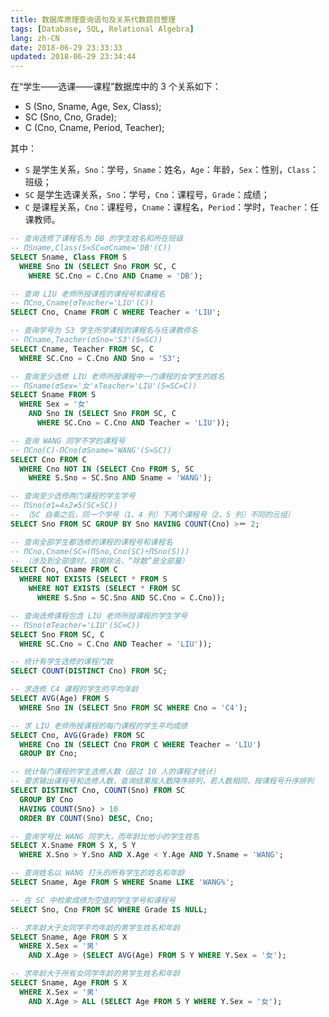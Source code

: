 ```yaml
---
title: 数据库原理查询语句及关系代数题目整理
tags: [Database, SQL, Relational Algebra]
lang: zh-CN
date: 2018-06-29 23:33:33
updated: 2018-06-29 23:34:44
---
```


在“学生——选课——课程”数据库中的 3 个关系如下：

- S (Sno, Sname, Age, Sex, Class);
- SC (Sno, Cno, Grade);
- C (Cno, Cname, Period, Teacher);

其中：

- `S` 是学生关系，`Sno`：学号，`Sname`：姓名，`Age`：年龄，`Sex`：性别，`Class`：班级；
- `SC` 是学生选课关系，`Sno`：学号，`Cno`：课程号，`Grade`：成绩；
- `C` 是课程关系，`Cno`：课程号，`Cname`：课程名，`Period`：学时，`Teacher`：任课教师。

<!-- more -->

```SQL
-- 查询选修了课程名为 DB 的学生姓名和所在班级
-- ΠSname,Class(S∞SC∞σCname='DB'(C))
SELECT Sname, Class FROM S
  WHERE Sno IN (SELECT Sno FROM SC, C
    WHERE SC.Cno = C.Cno AND Cname = 'DB');
```

```SQL
-- 查询 LIU 老师所授课程的课程号和课程名
-- ΠCno,Cname(σTeacher='LIU'(C))
SELECT Cno, Cname FROM C WHERE Teacher = 'LIU';
```

```SQL
-- 查询学号为 S3 学生所学课程的课程名与任课教师名
-- ΠCname,Teacher(σSno='S3'(S∞SC))
SELECT Cname, Teacher FROM SC, C
  WHERE SC.Cno = C.Cno AND Sno = 'S3';
```

```SQL
-- 查询至少选修 LIU 老师所授课程中一门课程的女学生的姓名
-- ΠSname(σSex='女'∧Teacher='LIU'(S∞SC∞C))
SELECT Sname FROM S
  WHERE Sex = '女'
    AND Sno IN (SELECT Sno FROM SC, C
      WHERE SC.Cno = C.Cno AND Teacher = 'LIU'));
```

```SQL
-- 查询 WANG 同学不学的课程号
-- ΠCno(C)-ΠCno(σSname='WANG'(S∞SC))
SELECT Cno FROM C
  WHERE Cno NOT IN (SELECT Cno FROM S, SC
    WHERE S.Sno = SC.Sno AND Sname = 'WANG');
```

```SQL
-- 查询至少选修两门课程的学生学号
-- ΠSno(σ1=4∧2≠5(SC×SC))
-- （SC 自乘之后，同一个学号（1、4 列）下两个课程号（2、5 列）不同的元组）
SELECT Sno FROM SC GROUP BY Sno HAVING COUNT(Cno) >＝ 2;
```

```SQL
-- 查询全部学生都选修的课程的课程号和课程名
-- ΠCno,Cname(SC∞(ΠSno,Cno(SC)÷ΠSno(S)))
-- （涉及到全部值时，应用除法，“除数”是全部量）
SELECT Cno, Cname FROM C
  WHERE NOT EXISTS (SELECT * FROM S
    WHERE NOT EXISTS (SELECT * FROM SC
      WHERE S.Sno = SC.Sno AND SC.Cno = C.Cno));
```

```SQL
-- 查询选修课程包含 LIU 老师所授课程的学生学号
-- ΠSno(σTeacher='LIU'(SC∞C))
SELECT Sno FROM SC, C
  WHERE SC.Cno = C.Cno AND Teacher = 'LIU'));
```

```SQL
-- 统计有学生选修的课程门数
SELECT COUNT(DISTINCT Cno) FROM SC;
```

```SQL
-- 求选修 C4 课程的学生的平均年龄
SELECT AVG(Age) FROM S
  WHERE Sno IN (SELECT Sno FROM SC WHERE Cno = 'C4');
```

```SQL
-- 求 LIU 老师所授课程的每门课程的学生平均成绩
SELECT Cno, AVG(Grade) FROM SC
  WHERE Cno IN (SELECT Cno FROM C WHERE Teacher = 'LIU')
  GROUP BY Cno;
```

```SQL
-- 统计每门课程的学生选修人数（超过 10 人的课程才统计）
-- 要求输出课程号和选修人数，查询结果按人数降序排列，若人数相同，按课程号升序排列
SELECT DISTINCT Cno, COUNT(Sno) FROM SC
  GROUP BY Cno
  HAVING COUNT(Sno) > 10
  ORDER BY COUNT(Sno) DESC, Cno;
```

```SQL
-- 查询学号比 WANG 同学大，而年龄比他小的学生姓名
SELECT X.Sname FROM S X, S Y
  WHERE X.Sno > Y.Sno AND X.Age < Y.Age AND Y.Sname = 'WANG';
```

```SQL
-- 查询姓名以 WANG 打头的所有学生的姓名和年龄
SELECT Sname, Age FROM S WHERE Sname LIKE 'WANG%';
```

```SQL
-- 在 SC 中检索成绩为空值的学生学号和课程号
SELECT Sno, Cno FROM SC WHERE Grade IS NULL;
```

```SQL
-- 求年龄大于女同学平均年龄的男学生姓名和年龄
SELECT Sname, Age FROM S X
  WHERE X.Sex = '男'
    AND X.Age > (SELECT AVG(Age) FROM S Y WHERE Y.Sex = '女');
```

```SQL
-- 求年龄大于所有女同学年龄的男学生姓名和年龄
SELECT Sname, Age FROM S X
  WHERE X.Sex = '男'
    AND X.Age > ALL (SELECT Age FROM S Y WHERE Y.Sex = '女');
```
